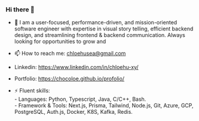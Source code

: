 ### Hi there 👋

- 🔭 I am a user-focused, performance-driven, and mission-oriented software engineer with expertise in visual story telling, efficient backend design, and streamlining frontend & backend communication. Always looking for opportunities to grow and 
- 📫 How to reach me: chloehusea@gmail.com
- Linkedin: https://www.linkedin.com/in/chloehu-xy/
- Portfolio: https://chocoloe.github.io/profolio/

- ⚡ Fluent skills: \
      - Languages: Python, Typescript, Java, C/C++, Bash. \
      - Framework & Tools: Next.js, Prisma, Tailwind, Node.js, Git, Azure, GCP, PostgreSQL, Auth.js, Docker, K8S, Kafka, Redis. 
